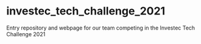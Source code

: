 # investec_tech_challenge_2021
Entry repository and webpage for our team competing in the Investec Tech Challenge 2021
